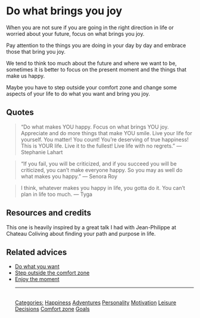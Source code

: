 # Do what brings you joy

When you are not sure if you are going in the right direction in life or worried about your future, focus on what brings you joy.

Pay attention to the things you are doing in your day by day and embrace those that bring you joy.

We tend to think too much about the future and where we want to be, sometimes it is better to focus on the present moment and the things that make us happy.

Maybe you have to step outside your comfort zone and change some aspects of your life to do what you want and bring you joy.

## Quotes

> “Do what makes YOU happy. Focus on what brings YOU joy. Appreciate and do more things that make YOU smile. Live your life for yourself. You matter! You count! You’re deserving of true happiness! This is YOUR life. Live it to the fullest! Live life with no regrets.” ― Stephanie Lahart

> “If you fail, you will be criticized, and if you succeed you will be criticized, you can’t make everyone happy. So you may as well do what makes you happy.” ― Senora Roy

> I think, whatever makes you happy in life, you gotta do it. You can’t plan in life too much. ― Tyga

## Resources and credits

This one is heavily inspired by a great talk I had with Jean-Philippe at Chateau Coliving about finding your path and purpose in life.

## Related advices

- [Do what you want](../Do%20what%20you%20want/index.md)
- [Step outside the comfort zone](../Step%20outside%20the%20comfort%20zone/index.md)
- [Enjoy the moment](../Enjoy%20the%20moment/index.md)<hr/><br/>[Categories:](../Categories/index.md) [Happiness](../Categories/Happiness.md) [Adventures](../Categories/Adventures.md) [Personality](../Categories/Personality.md) [Motivation](../Categories/Motivation.md) [Leisure](../Categories/Leisure.md) [Decisions](../Categories/Decisions.md) [Comfort zone](../Categories/Comfort%20zone.md) [Goals](../Categories/Goals.md)